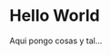 <!DOCTYPE html>
<html>
<body>
<h1>Hello World</h1>
<p>Aqui pongo cosas y tal...</p>
</body>
</html>
